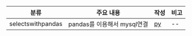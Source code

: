 | 분류 | 주요 내용 | 작성 | 비고 |
| -- | -- | -- | --|
| selectswithpandas | pandas를 이용해서 mysql연결 | [py](./codes/mysql/selectswithpandas.py) | --|